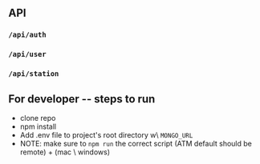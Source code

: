 ## API

### `/api/auth`

### `/api/user`

### `/api/station`

## For developer -- steps to run

- clone repo
- npm install
- Add .env file to project's root directory w\ `MONGO_URL`
- NOTE: make sure to `npm run` the correct script (ATM default should be remote) + (mac \ windows)
